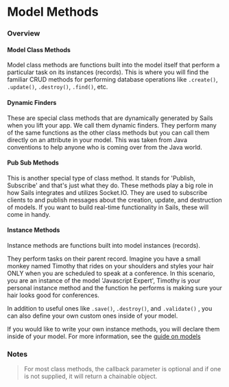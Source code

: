 # Model Methods
### Overview

#### Model Class Methods

Model class methods are functions built into the model itself that perform a particular task on its instances (records).  This is where you will find the familiar CRUD methods for performing database operations like `.create()`, `.update()`, `.destroy()`, `.find()`, etc.

#### Dynamic Finders

These are special class methods that are dynamically generated by Sails when you lift your app.  We call them dynamic finders.  They perform many of the same functions as the other class methods but you can call them directly on an attribute in your model.  This was taken from Java conventions to help anyone who is coming over from the Java world.

#### Pub Sub Methods

This is another special type of class method.  It stands for 'Publish, Subscribe' and that's just what they do. These methods play a big role in how Sails integrates and utilizes Socket.IO.  They are used to subscribe clients to and publish messages about the creation, update, and destruction of models.  If you want to build real-time functionality in Sails, these will come in handy.

#### Instance Methods

Instance methods are functions built into model instances (records).

They perform tasks on their parent record. Imagine you have a small monkey named Timothy that rides on your shoulders and styles your hair ONLY when you are scheduled to speak at a conference.  In this scenario, you are an instance of the model 'Javascript Expert', Timothy is your personal instance method and the function he performs is making sure your hair looks good for conferences.

In addition to useful ones like `.save()`, `.destroy()`, and `.validate()` , you can also define your own custom ones inside of your model.

If you would like to write your own instance methods, you will declare them inside of your model.  For more information, see the [guide on models](./#!documentation/guides/models)


### Notes

> For most class methods, the callback parameter is optional and if one is not supplied, it will return a chainable object.


<docmeta name="uniqueID" value="ModelMethods537291">
<docmeta name="displayName" value="Models">

